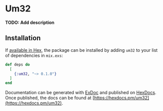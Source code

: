 # Um32

**TODO: Add description**

## Installation

If [available in Hex](https://hex.pm/docs/publish), the package can be installed
by adding `um32` to your list of dependencies in `mix.exs`:

```elixir
def deps do
  [
    {:um32, "~> 0.1.0"}
  ]
end
```

Documentation can be generated with [ExDoc](https://github.com/elixir-lang/ex_doc)
and published on [HexDocs](https://hexdocs.pm). Once published, the docs can
be found at [https://hexdocs.pm/um32](https://hexdocs.pm/um32).

